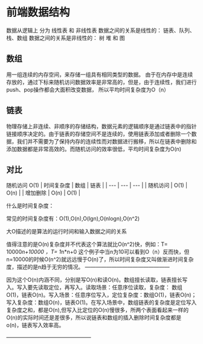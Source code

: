 # 前端数据结构
数据从逻辑上 分为 线性表 和 非线性表
数据之间的关系是线性的： 链表、队列、栈、数组
数据之间的关系是非线性的： 树  堆  和 图
## 数组
用一组连续的内存空间，来存储一组具有相同类型的数据。
由于在内存中是连续存放的，通过下标来随机访问数据效率是非常高的，但是，由于连续性，我们进行push、pop操作都会大面积改变数据， 所以平均时间复杂度为O（n）


## 链表
物理存储上非连续、非顺序的存储结构，数据元素的逻辑顺序是通过链表中的指针链接顺序决定的。由于链表的存储空间不是连续的，使用链表添加或者删除一个数据，我们并不需要为了保持内存的连续性而对数据进行搬移，所以在链表中删除和添加数据都是非常高效的。而随机访问的效率很低，平均时间复杂度为O(n)

## 对比
随机访问	O(1)	| 时间复杂度 | 数组 | 链表 |
| --- | --- | --- |
| 随机访问 | O(1) | O(n) |
| 增加删除 | O(n) | O(1) |

什么是时间复杂度：

常见的时间复杂度有：O(1),O(n),O(lgn),O(nlogn),O(n^2)

大O描述的是算法的运行时间和输入数据之间的关系

值得注意的是O(n)复杂度并不代表这个算法就比O(n^2)快，例如：T= 10000*n+10000 ，T= 1*n*n+0 这个例子中当n为10可以看到O（n）反而快，但n=10000的时候O(n^2)就远远慢于O(n)了，所以时间复杂度又叫做渐进时间复杂度，描述的是n趋于无穷的情况。
————————————————

因为这个O(n)内涵不同，分别是写O(n)和读O(n)。数组擅长读取，链表擅长写入。写入要先读取定位，再写入。读取场景：任意序位读取，复杂度： 数组O(1)，链表O(n)。写入场景：任意序位写入，定位复杂度：数组O(1)，链表O(n)；写入复杂度：数组O(n)，链表O(1)。在写入场景中，数组链表的复杂度是定位写入复杂度之和，都是O(n),但写入比定位的O(n)慢很多，所两个表面看起来一样的O(n)的实际时间还是差很多，所以说链表和数组的插入删除时间复杂度都是o(n)，链表写入效率高。

————————————————
